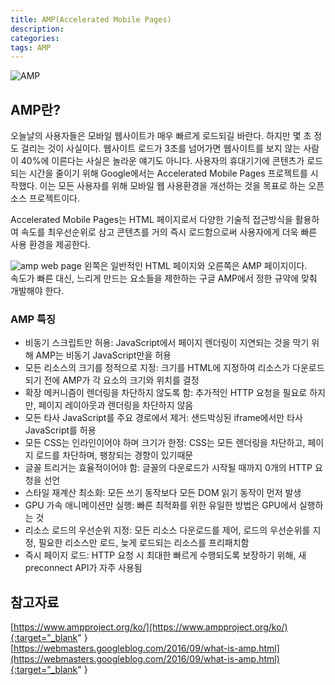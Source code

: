 ```yaml
---
title: AMP(Accelerated Mobile Pages)
description: 
categories: 
tags: AMP
---
```


![AMP](http://www.d2c-smile.com/wordpress/wp-content/uploads/2016/04/160412_00.png)

## AMP란?

오늘날의 사용자들은 모바일 웹사이트가 매우 빠르게 로드되길 바란다. 하지만 몇 초 정도 걸리는 것이 사실이다. 웹사이트 로드가 3초를 넘어가면 웹사이트를 보지 않는 사람이 40%에 이른다는 사실은 놀라운 얘기도 아니다. 사용자의 휴대기기에 콘텐츠가 로드되는 시간을 줄이기 위해 Google에서는 Accelerated Mobile Pages 프로젝트를 시작했다. 이는 모든 사용자를 위해 모바일 웹 사용환경을 개선하는 것을 목표로 하는 오픈소스 프로젝트이다.

Accelerated Mobile Pages는 HTML 페이지로서 다양한 기술적 접근방식을 활용하여 속도를 최우선순위로 삼고 콘텐츠를 거의 즉시 로드함으로써 사용자에게 더욱 빠른 사용 환경을 제공한다.

![amp web page](https://usefulpa.s3.amazonaws.com/images/2015/normal-html-vs-amp.png)
왼쪽은 일반적인 HTML 페이지와 오른쪽은 AMP 페이지이다.<br>
속도가 빠른 대신, 느리게 만드는 요소들을 제한하는 구글 AMP에서 정한 규약에 맞춰 개발해야 한다. 

### AMP 특징

* 비동기 스크립트만 허용: JavaScript에서 페이지 렌더링이 지연되는 것을 막기 위해 AMP는 비동기 JavaScript만을 허용
* 모든 리소스의 크기를 정적으로 지정: 크기를 HTML에 지정하여 리소스가 다운로드되기 전에 AMP가 각 요소의 크기와 위치를 결정
* 확장 메커니즘이 렌더링을 차단하지 않도록 함: 추가적인 HTTP 요청을 필요로 하지만, 페이지 레이아웃과 렌더링을 차단하지 않음
* 모든 타사 JavaScript를 주요 경로에서 제거: 샌드박싱된 iframe에서만 타사 JavaScript를 허용
* 모든 CSS는 인라인이어야 하며 크기가 한정: CSS는 모든 렌더링을 차단하고, 페이지 로드를 차단하며, 팽창되는 경향이 있기때문
* 글꼴 트리거는 효율적이어야 함: 글꼴의 다운로드가 시작될 때까지 0개의 HTTP 요청을 선언
* 스타일 재계산 최소화: 모든 쓰기 동작보다 모든 DOM 읽기 동작이 먼저 발생
* GPU 가속 애니메이션만 실행: 빠른 최적화를 위한 유일한 방법은 GPU에서 실행하는 것
* 리소스 로드의 우선순위 지정: 모든 리소스 다운로드를 제어, 로드의 우선순위를 지정, 필요한 리소스만 로드, 늦게 로드되는 리소스를 프리패치함
* 즉시 페이지 로드: HTTP 요청 시 최대한 빠르게 수행되도록 보장하기 위해, 새 preconnect API가 자주 사용됨

## 참고자료

[https://www.ampproject.org/ko/](https://www.ampproject.org/ko/){:target="_blank" }<br>
[https://webmasters.googleblog.com/2016/09/what-is-amp.html](https://webmasters.googleblog.com/2016/09/what-is-amp.html){:target="_blank" }